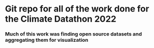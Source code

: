 # Git repo for all of the work done for the Climate Datathon 2022
### Much of this work was finding open source datasets and aggregating them for visualization
